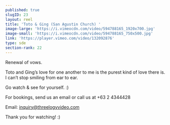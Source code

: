 ```yaml
---
published: true
slugID: 23
layout: reel
title: 'Toto & Ging (San Agustin Church) '
image-large: 'https://i.vimeocdn.com/video/594788165_1920x700.jpg'
image-small: 'https://i.vimeocdn.com/video/594788165_750x500.jpg'
link: 'https://player.vimeo.com/video/132092876'
type: sde
section-rank: 22
---
```

Renewal of vows.

Toto and Ging’s love for one another to me is the purest kind of love there is. I can’t stop smiling from ear to ear.

Go watch & see for yourself. :)

For bookings, send us an email or call us at +63 2 4344428

Email: inquiry@threelogyvideo.com

Thank you for watching! :)

